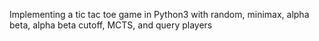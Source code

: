 Implementing a tic tac toe game in Python3 with random, minimax, alpha beta, alpha beta cutoff, MCTS, and query players 
